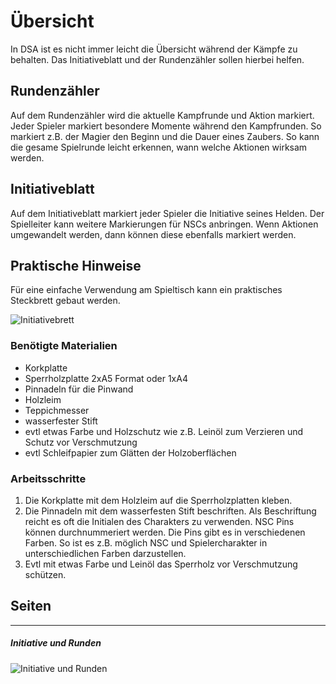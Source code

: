 # Übersicht

In DSA ist es nicht immer leicht die Übersicht während der Kämpfe zu behalten. 
Das Initiativeblatt und der Rundenzähler sollen hierbei helfen. 

## Rundenzähler

Auf dem Rundenzähler wird die aktuelle Kampfrunde und Aktion markiert. Jeder Spieler markiert besondere Momente während den Kampfrunden. So markiert z.B. der Magier den Beginn und die Dauer eines Zaubers.
So kann die gesame Spielrunde leicht erkennen, wann welche Aktionen wirksam werden. 

## Initiativeblatt

Auf dem Initiativeblatt markiert jeder Spieler die Initiative seines Helden. Der Spielleiter kann weitere Markierungen für NSCs anbringen. 
Wenn Aktionen umgewandelt werden, dann können diese ebenfalls markiert werden. 

## Praktische Hinweise

Für eine einfache Verwendung am Spieltisch kann ein praktisches Steckbrett gebaut werden. 

![Initiativebrett](images/initiative.jpg "Initiativebrett")

### Benötigte Materialien

 * Korkplatte
 * Sperrholzplatte 2xA5 Format oder 1xA4
 * Pinnadeln für die Pinwand
 * Holzleim
 * Teppichmesser
 * wasserfester Stift
 * evtl etwas Farbe und Holzschutz wie z.B. Leinöl zum Verzieren und Schutz vor Verschmutzung
 * evtl Schleifpapier zum Glätten der Holzoberflächen

### Arbeitsschritte

1. Die Korkplatte mit dem Holzleim auf die Sperrholzplatten kleben.
2. Die Pinnadeln mit dem wasserfesten Stift beschriften. Als Beschriftung reicht es oft die Initialen des Charakters zu verwenden. NSC Pins können durchnummeriert werden. Die Pins gibt es in verschiedenen Farben. So ist es z.B. möglich NSC und Spielercharakter in unterschiedlichen Farben darzustellen. 
3. Evtl mit etwas Farbe und Leinöl das Sperrholz vor Verschmutzung schützen.


## Seiten

---

##### Initiative und Runden

![Initiative und Runden](images/document/Initiative-1.jpg "Initiative und Runden")


